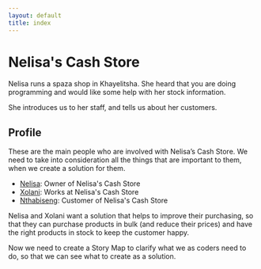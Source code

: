 ```yaml
---
layout: default
title: index
---
```


# Nelisa's Cash Store

Nelisa runs a spaza shop in Khayelitsha. She heard that you are doing programming and would like some help with her stock information.

She introduces us to her staff, and tells us about her customers.

## Profile
These are the main people who are involved with Nelisa’s Cash Store. We need to take into consideration all the things that are important to them, when we create a solution for them.

* [Nelisa](/Profile_Nelisa.html): Owner of Nelisa's Cash Store
* [Xolani](/Profile_Xolani.html): Works at Nelisa's Cash Store
* [Nthabiseng](/Profile_Nthabiseng.html): Customer of Nelisa's Cash Store

Nelisa and Xolani want a solution that helps to improve their purchasing, so that they can purchase products in bulk (and reduce their prices) and have the right products in stock to keep the customer happy.

Now we need to create a Story Map to clarify what we as coders need to do, so that we can see what to create as a solution.
